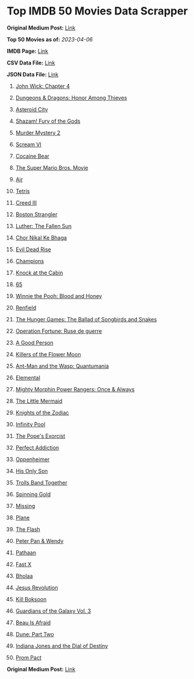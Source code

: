# Top IMDB 50 Movies Data Scrapper

**Original Medium Post:** [Link](https://medium.com/@nishantsahoo/which-movie-should-i-watch-5c83a3c0f5b1) 

**Top 50 Movies as of:** _2023-04-06_

**IMDB Page:** [Link](http://www.imdb.com/search/title?release_date=2023,2023&title_type=feature)

**CSV Data File:** [Link](/Data/data.csv)

**JSON Data File:** [Link](/Data/data.json)

1. [John Wick: Chapter 4](https://www.imdb.com/title/tt10366206/?ref_=adv_li_tt)

2. [Dungeons & Dragons: Honor Among Thieves](https://www.imdb.com/title/tt2906216/?ref_=adv_li_tt)

3. [Asteroid City](https://www.imdb.com/title/tt14230388/?ref_=adv_li_tt)

4. [Shazam! Fury of the Gods](https://www.imdb.com/title/tt10151854/?ref_=adv_li_tt)

5. [Murder Mystery 2](https://www.imdb.com/title/tt15255288/?ref_=adv_li_tt)

6. [Scream VI](https://www.imdb.com/title/tt17663992/?ref_=adv_li_tt)

7. [Cocaine Bear](https://www.imdb.com/title/tt14209916/?ref_=adv_li_tt)

8. [The Super Mario Bros. Movie](https://www.imdb.com/title/tt6718170/?ref_=adv_li_tt)

9. [Air](https://www.imdb.com/title/tt16419074/?ref_=adv_li_tt)

10. [Tetris](https://www.imdb.com/title/tt12758060/?ref_=adv_li_tt)

11. [Creed III](https://www.imdb.com/title/tt11145118/?ref_=adv_li_tt)

12. [Boston Strangler](https://www.imdb.com/title/tt2560078/?ref_=adv_li_tt)

13. [Luther: The Fallen Sun](https://www.imdb.com/title/tt3155298/?ref_=adv_li_tt)

14. [Chor Nikal Ke Bhaga](https://www.imdb.com/title/tt22297828/?ref_=adv_li_tt)

15. [Evil Dead Rise](https://www.imdb.com/title/tt13345606/?ref_=adv_li_tt)

16. [Champions](https://www.imdb.com/title/tt15339570/?ref_=adv_li_tt)

17. [Knock at the Cabin](https://www.imdb.com/title/tt15679400/?ref_=adv_li_tt)

18. [65](https://www.imdb.com/title/tt12261776/?ref_=adv_li_tt)

19. [Winnie the Pooh: Blood and Honey](https://www.imdb.com/title/tt19623240/?ref_=adv_li_tt)

20. [Renfield](https://www.imdb.com/title/tt11358390/?ref_=adv_li_tt)

21. [The Hunger Games: The Ballad of Songbirds and Snakes](https://www.imdb.com/title/tt10545296/?ref_=adv_li_tt)

22. [Operation Fortune: Ruse de guerre](https://www.imdb.com/title/tt7985704/?ref_=adv_li_tt)

23. [A Good Person](https://www.imdb.com/title/tt14153080/?ref_=adv_li_tt)

24. [Killers of the Flower Moon](https://www.imdb.com/title/tt5537002/?ref_=adv_li_tt)

25. [Ant-Man and the Wasp: Quantumania](https://www.imdb.com/title/tt10954600/?ref_=adv_li_tt)

26. [Elemental](https://www.imdb.com/title/tt15789038/?ref_=adv_li_tt)

27. [Mighty Morphin Power Rangers: Once & Always](https://www.imdb.com/title/tt23219684/?ref_=adv_li_tt)

28. [The Little Mermaid](https://www.imdb.com/title/tt5971474/?ref_=adv_li_tt)

29. [Knights of the Zodiac](https://www.imdb.com/title/tt6528290/?ref_=adv_li_tt)

30. [Infinity Pool](https://www.imdb.com/title/tt10365998/?ref_=adv_li_tt)

31. [The Pope's Exorcist](https://www.imdb.com/title/tt13375076/?ref_=adv_li_tt)

32. [Perfect Addiction](https://www.imdb.com/title/tt12965390/?ref_=adv_li_tt)

33. [Oppenheimer](https://www.imdb.com/title/tt15398776/?ref_=adv_li_tt)

34. [His Only Son](https://www.imdb.com/title/tt8277246/?ref_=adv_li_tt)

35. [Trolls Band Together](https://www.imdb.com/title/tt14362112/?ref_=adv_li_tt)

36. [Spinning Gold](https://www.imdb.com/title/tt2071590/?ref_=adv_li_tt)

37. [Missing](https://www.imdb.com/title/tt10855768/?ref_=adv_li_tt)

38. [Plane](https://www.imdb.com/title/tt5884796/?ref_=adv_li_tt)

39. [The Flash](https://www.imdb.com/title/tt0439572/?ref_=adv_li_tt)

40. [Peter Pan & Wendy](https://www.imdb.com/title/tt5635026/?ref_=adv_li_tt)

41. [Pathaan](https://www.imdb.com/title/tt12844910/?ref_=adv_li_tt)

42. [Fast X](https://www.imdb.com/title/tt5433140/?ref_=adv_li_tt)

43. [Bholaa](https://www.imdb.com/title/tt15302222/?ref_=adv_li_tt)

44. [Jesus Revolution](https://www.imdb.com/title/tt10098448/?ref_=adv_li_tt)

45. [Kill Boksoon](https://www.imdb.com/title/tt16900880/?ref_=adv_li_tt)

46. [Guardians of the Galaxy Vol. 3](https://www.imdb.com/title/tt6791350/?ref_=adv_li_tt)

47. [Beau Is Afraid](https://www.imdb.com/title/tt13521006/?ref_=adv_li_tt)

48. [Dune: Part Two](https://www.imdb.com/title/tt15239678/?ref_=adv_li_tt)

49. [Indiana Jones and the Dial of Destiny](https://www.imdb.com/title/tt1462764/?ref_=adv_li_tt)

50. [Prom Pact](https://www.imdb.com/title/tt17321230/?ref_=adv_li_tt)

**Original Medium Post:** [Link](https://medium.com/@nishantsahoo/which-movie-should-i-watch-5c83a3c0f5b1) 
